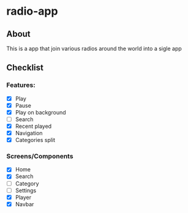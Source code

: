 # radio-app

## About
This is a app that join various radios around the world into a sigle app

## Checklist

### Features:
- [x] Play
- [x] Pause
- [x] Play on background
- [ ] Search
- [x] Recent played
- [x] Navigation
- [x] Categories split

### Screens/Components
- [x] Home
- [x] Search
- [ ] Category
- [ ] Settings
- [x] Player
- [x] Navbar
